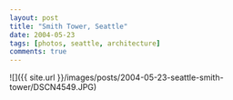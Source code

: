 ```yaml
---
layout: post
title: "Smith Tower, Seattle"
date: 2004-05-23
tags: [photos, seattle, architecture]
comments: true
---
```

![]({{ site.url }}/images/posts/2004-05-23-seattle-smith-tower/DSCN4549.JPG)

